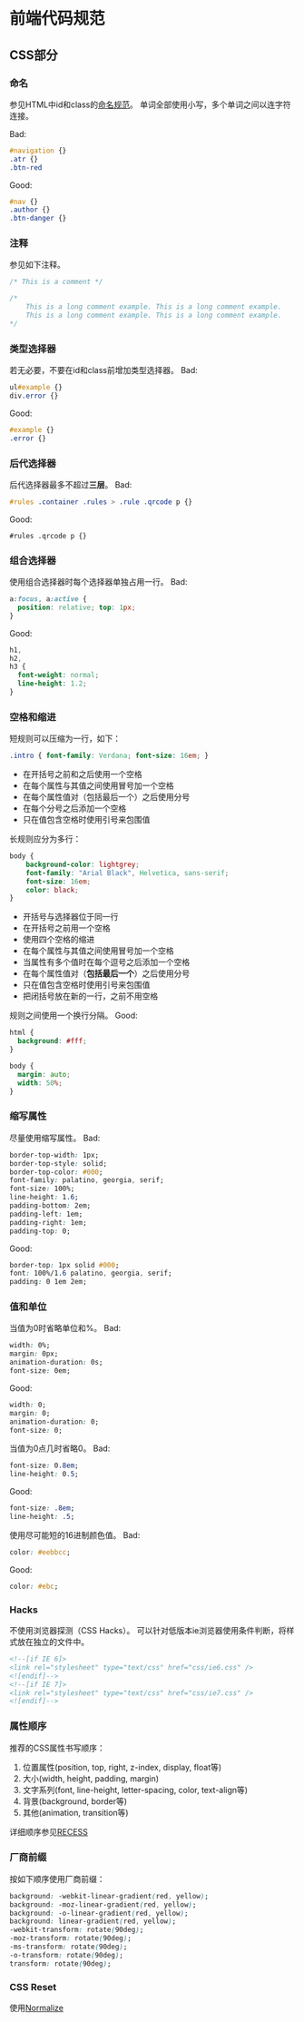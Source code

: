 # 前端代码规范

## CSS部分

### 命名
参见HTML中id和class的[命名规范](HTML%20Code%20Style.md#%E5%91%BD%E5%90%8D)。
单词全部使用小写，多个单词之间以连字符连接。

Bad:
```css
#navigation {}
.atr {}
.btn-red
```
Good:
```css
#nav {}
.author {}
.btn-danger {}
```
### 注释
参见如下注释。
```css
/* This is a comment */
```
```css
/*
    This is a long comment example. This is a long comment example.
    This is a long comment example. This is a long comment example.
*/
```

### 类型选择器
若无必要，不要在id和class前增加类型选择器。
Bad:
```css
ul#example {}
div.error {}
```
Good:
```css
#example {}
.error {}
```
### 后代选择器
后代选择器最多不超过**三层**。
Bad:
```css
#rules .container .rules > .rule .qrcode p {}
```
Good:
```
#rules .qrcode p {}
```
### 组合选择器
使用组合选择器时每个选择器单独占用一行。
Bad:
```css
a:focus, a:active {
  position: relative; top: 1px;
}
```
Good:
```css
h1,
h2,
h3 {
  font-weight: normal;
  line-height: 1.2;
}
```

### 空格和缩进

短规则可以压缩为一行，如下：

```css
.intro { font-family: Verdana; font-size: 16em; }
```
* 在开括号之前和之后使用一个空格
* 在每个属性与其值之间使用冒号加一个空格
* 在每个属性值对（包括最后一个）之后使用分号
* 在每个分号之后添加一个空格
* 只在值包含空格时使用引号来包围值

长规则应分为多行：

```css
body {
    background-color: lightgrey;
    font-family: "Arial Black", Helvetica, sans-serif;
    font-size: 16em;
    color: black;
}
```

* 开括号与选择器位于同一行
* 在开括号之前用一个空格
* 使用四个空格的缩进
* 在每个属性与其值之间使用冒号加一个空格
* 当属性有多个值时在每个逗号之后添加一个空格
* 在每个属性值对（**包括最后一个**）之后使用分号
* 只在值包含空格时使用引号来包围值
* 把闭括号放在新的一行，之前不用空格

规则之间使用一个换行分隔。
Good:
```css
html {
  background: #fff;
}

body {
  margin: auto;
  width: 50%;
}
```

### 缩写属性
尽量使用缩写属性。
Bad:
```css
border-top-width: 1px;
border-top-style: solid;
border-top-color: #000;
font-family: palatino, georgia, serif;
font-size: 100%;
line-height: 1.6;
padding-bottom: 2em;
padding-left: 1em;
padding-right: 1em;
padding-top: 0;
```
Good:
```css
border-top: 1px solid #000;
font: 100%/1.6 palatino, georgia, serif;
padding: 0 1em 2em;
```

### 值和单位
当值为0时省略单位和%。
Bad:
```css
width: 0%;
margin: 0px;
animation-duration: 0s;
font-size: 0em;
```
Good:
```css
width: 0;
margin: 0;
animation-duration: 0;
font-size: 0;
```
当值为0点几时省略0。
Bad:
```css
font-size: 0.8em;
line-height: 0.5;
```
Good:
```css
font-size: .8em;
line-height: .5;
```
使用尽可能短的16进制颜色值。
Bad:
```css
color: #eebbcc;
```
Good:
```css
color: #ebc;
```
### Hacks
不使用浏览器探测（CSS Hacks）。
可以针对低版本ie浏览器使用条件判断，将样式放在独立的文件中。
```html
<!--[if IE 6]>
<link rel="stylesheet" type="text/css" href="css/ie6.css" />
<![endif]-->
<!--[if IE 7]>
<link rel="stylesheet" type="text/css" href="css/ie7.css" />
<![endif]-->
```

### 属性顺序
推荐的CSS属性书写顺序：
1. 位置属性(position, top, right, z-index, display, float等)
2. 大小(width, height, padding, margin)
3. 文字系列(font, line-height, letter-spacing, color, text-align等)
4. 背景(background, border等)
5. 其他(animation, transition等)

详细顺序参见[RECESS](https://github.com/twitter/recess/blob/master/lib/lint/strict-property-order.js#L36)

### 厂商前缀
按如下顺序使用厂商前缀：
```css
background: -webkit-linear-gradient(red, yellow);
background: -moz-linear-gradient(red, yellow);
background: -o-linear-gradient(red, yellow);
background: linear-gradient(red, yellow);
-webkit-transform: rotate(90deg);
-moz-transform: rotate(90deg);
-ms-transform: rotate(90deg);
-o-transform: rotate(90deg);
transform: rotate(90deg);
```

### CSS Reset
使用[Normalize]()